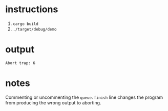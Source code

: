 # instructions

1. `cargo build`
2. `./target/debug/demo`

# output

```
Abort trap: 6
```

# notes

Commenting or uncommenting the `queue.finish` line changes the program from producing the wrong output to aborting.
